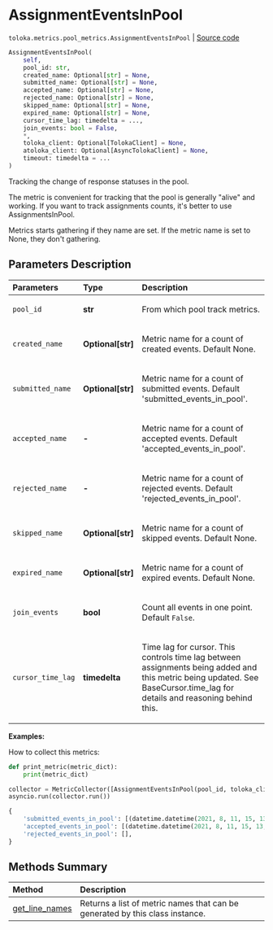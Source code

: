 # AssignmentEventsInPool
`toloka.metrics.pool_metrics.AssignmentEventsInPool` | [Source code](https://github.com/Toloka/toloka-kit/blob/v1.2.1/src/metrics/pool_metrics.py#L56)

```python
AssignmentEventsInPool(
    self,
    pool_id: str,
    created_name: Optional[str] = None,
    submitted_name: Optional[str] = None,
    accepted_name: Optional[str] = None,
    rejected_name: Optional[str] = None,
    skipped_name: Optional[str] = None,
    expired_name: Optional[str] = None,
    cursor_time_lag: timedelta = ...,
    join_events: bool = False,
    *,
    toloka_client: Optional[TolokaClient] = None,
    atoloka_client: Optional[AsyncTolokaClient] = None,
    timeout: timedelta = ...
)
```

Tracking the change of response statuses in the pool.


The metric is convenient for tracking that the pool is generally "alive" and working.
If you want to track assignments counts, it's better to use AssignmentsInPool.

Metrics starts gathering if they name are set. If the metric name is set to None, they don't gathering.

## Parameters Description

| Parameters | Type | Description |
| :----------| :----| :-----------|
`pool_id`|**str**|<p>From which pool track metrics.</p>
`created_name`|**Optional\[str\]**|<p>Metric name for a count of created events. Default None.</p>
`submitted_name`|**Optional\[str\]**|<p>Metric name for a count of submitted events. Default &#x27;submitted_events_in_pool&#x27;.</p>
`accepted_name `|**-**|<p>Metric name for a count of accepted events. Default &#x27;accepted_events_in_pool&#x27;.</p>
`rejected_name `|**-**|<p>Metric name for a count of rejected events. Default &#x27;rejected_events_in_pool&#x27;.</p>
`skipped_name`|**Optional\[str\]**|<p>Metric name for a count of skipped events. Default None.</p>
`expired_name`|**Optional\[str\]**|<p>Metric name for a count of expired events. Default None.</p>
`join_events`|**bool**|<p>Count all events in one point.  Default `False`.</p>
`cursor_time_lag`|**timedelta**|<p>Time lag for cursor. This controls time lag between assignments being added and this metric being updated. See BaseCursor.time_lag for details and reasoning behind this.</p>

**Examples:**

How to collect this metrics:
```python
def print_metric(metric_dict):
    print(metric_dict)

collector = MetricCollector([AssignmentEventsInPool(pool_id, toloka_client=toloka_client)], print_metric)
asyncio.run(collector.run())
```

```python
{
    'submitted_events_in_pool': [(datetime.datetime(2021, 8, 11, 15, 13, 4, 31000), 5)],
    'accepted_events_in_pool': [(datetime.datetime(2021, 8, 11, 15, 13, 3, 65000), 1)],
    'rejected_events_in_pool': [],
}
```
## Methods Summary

| Method | Description |
| :------| :-----------|
[get_line_names](toloka.metrics.pool_metrics.AssignmentEventsInPool.get_line_names.md)| Returns a list of metric names that can be generated by this class instance.
